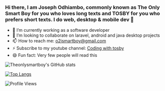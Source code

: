 ### Hi there, I am Joseph Odhiambo, commonly known as The Only Smart Boy for you who loves long texts and TOSBY for you who prefers short texts. I do web, desktop & mobile dev 👋


- 🔭 I’m currently working as a software developer
- 👯 I’m looking to collaborate on laravel, android and java desktop projects
- 📫 How to reach me: o2jsmartboy@gmail.com
- ⚡ Subscribe to my youtube channel: [Coding with tosby](https://www.youtube.com/channel/UCFgi-pD18iRLBzYB--dadRg)
- 😄 Fun fact: Very few people will read this

![Theonlysmartboy's GitHub stats](https://github-readme-stats.vercel.app/api?username=Theonlysmartboy&theme=dracula&include_all_commits=true&count_private=true&hide_border=true)

[![Top Langs](https://github-readme-stats.vercel.app/api/top-langs/?username=Theonlysmartboy&layout=compact&theme=dracula&count_private=true&hide_border=true&langs_count=6&include_all_commits=true&hide=blade)](https://github.com/anuraghazra/github-readme-stats)

![Profile Views](https://komarev.com/ghpvc/?username=Theonlysmartboy&label=Profile%20views&color=0e75b6&style=flat)
